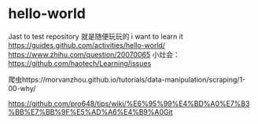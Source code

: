 # hello-world
Jast to test repository
就是随便玩玩的
i want to learn it
https://guides.github.com/activities/hello-world/
https://www.zhihu.com/question/20070065
小灶会：https://github.com/haotech/Learning/issues

爬虫https://morvanzhou.github.io/tutorials/data-manipulation/scraping/1-00-why/

https://github.com/pro648/tips/wiki/%E6%95%99%E4%BD%A0%E7%B3%BB%E7%BB%9F%E5%AD%A6%E4%B9%A0Git
